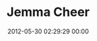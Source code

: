---
title: "Jemma Cheer"
date: 2012-05-30 02:29:29 00:00
permalink: /ohhi
twitter: ""
likes: [258]
id: 768
gravatar: "http://www.gravatar.com/avatar/5e7e2c8acc90fb624d00e801e8a697e3"
---